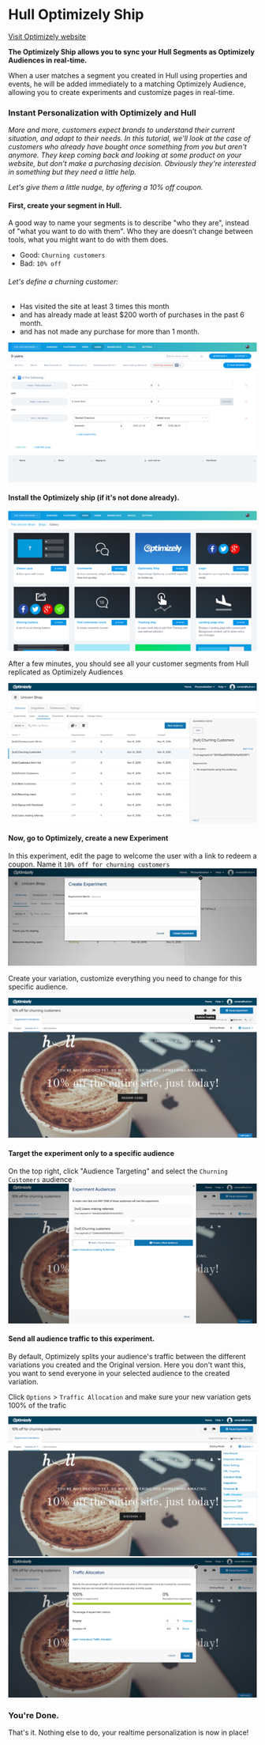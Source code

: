 # Hull Optimizely Ship

[Visit Optimizely website](http://optimizely.com)

__The Optimizely Ship allows you to sync your Hull Segments as Optimizely Audiences in real-time.__

When a user matches a segment you created in Hull using properties and events, he will be added immediately to a matching Optimizely Audience, allowing you to create experiments and customize pages in real-time.

### Instant Personalization with Optimizely and Hull
_More and more, customers expect brands to understand their current situation, and adapt to their needs. In this tutorial, we'll look at the case of customers who already have bought once something from you but aren't anymore. They keep coming back and looking at some product on your website, but don't make a purchasing decision. Obviously they're interested in something but they need a little help._

_Let's give them a little nudge, by offering a 10% off coupon._

#### First, create your segment in Hull.
A good way to name your segments is to describe "who they are", instead of "what you want to do with them". Who they are doesn't change between tools, what you might want to do with them does.
- Good: `Churning customers`
- Bad: `10% off`

###### Let's define a churning customer:

- Has visited the site at least 3 times this month
- and has already made at least $200 worth of purchases in the past 6 month.
- and has not made any purchase for more than 1 month.

![Hull Segments](./images/hull_segments.png "Hull Segments")

#### Install the Optimizely ship (if it's not done already).

![Install Optimizely Ship](./images/install_ship.png "Install Optimizely Ship")

After a few minutes, you should see all your customer segments from Hull replicated as Optimizely Audiences

![Optimizely Audiences](./images/audiences.png "Optimizely Audiences")

#### Now, go to Optimizely, create a new Experiment
In this experiment, edit the page to welcome the user with a link to redeem a coupon.  Name it `10% off for churning customers`
![Create Experiment](./images/create_experiment.png "Create Experiment")

Create your variation, customize everything you need to change for this specific audience.

![Edit Experiment](./images/audience_targeting.png "Edit Experiment")

#### Target the experiment only to a specific audience
On the top right, click "Audience Targeting" and select the `Churning Customers`
audience
![Choose Audience](./images/choose_audience.png "Choose Audience")

#### Send all audience traffic to this experiment.
By default, Optimizely splits your audience's traffic between the different variations you created and the Original version. Here you don't want this, you want to send everyone in your selected audience to the created variation.

Click `Options` > `Traffic Allocation` and make sure your new variation gets 100% of the trafic

![Traffic Allocation](./images/traffic_allocation.png "Traffic Allocation")
![Choose Variation](./images/choose_variation.png "Choose Variation")

### You're Done.

That's it. Nothing else to do, your realtime personalization is now in place!
